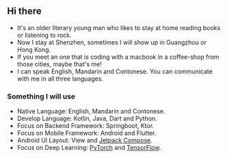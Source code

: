 ## Hi there
- It's an older literary young man who likes to stay at home reading books or listening to rock.
- Now I stay at Shenzhen, sometimes I will show up in Guangzhou or Hong Kong.
- If you meet an one that is coding with a macbook in a coffee-shop from those cities, maybe that's me!
- I can speak English, Mandarin and Contonese. You can communicate with me in all three languages.
  

### Something I will use
- Native Language: English, Mandarin and Contonese.
- Develop Language: Kotlin, Java, Dart and Python.
- Focus on Backend Framework: Springboot, Ktor.
- Focus on Mobile Framework: Android and Flutter.
- Android UI Layout: View and [Jetpack Compose](https://developer.android.com/develop/ui/compose).
- Focus on Deep Learning: [PyTorch](https://pytorch.org) and [TensorFlow](https://www.tensorflow.org/).
